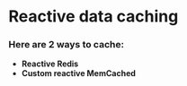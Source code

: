 # Reactive data caching 

### Here are 2 ways to cache:

* **Reactive Redis**
* **Custom reactive MemCached**
